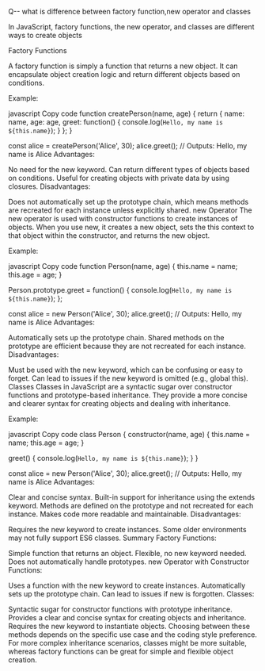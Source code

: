 Q-- what is difference between factory function,new operator and classes

In JavaScript, factory functions, the new operator, and classes are different ways to create objects

Factory Functions

A factory function is simply a function that returns a new object. It can encapsulate object creation logic and return different objects based on conditions.

Example:

javascript
Copy code
function createPerson(name, age) {
  return {
    name: name,
    age: age,
    greet: function() {
      console.log(`Hello, my name is ${this.name}`);
    }
  };
}

const alice = createPerson('Alice', 30);
alice.greet(); // Outputs: Hello, my name is Alice
Advantages:

No need for the new keyword.
Can return different types of objects based on conditions.
Useful for creating objects with private data by using closures.
Disadvantages:

Does not automatically set up the prototype chain, which means methods are recreated for each instance unless explicitly shared.
new Operator
The new operator is used with constructor functions to create instances of objects. When you use new, it creates a new object, sets the this context to that object within the constructor, and returns the new object.

Example:

javascript
Copy code
function Person(name, age) {
  this.name = name;
  this.age = age;
}

Person.prototype.greet = function() {
  console.log(`Hello, my name is ${this.name}`);
};

const alice = new Person('Alice', 30);
alice.greet(); // Outputs: Hello, my name is Alice
Advantages:

Automatically sets up the prototype chain.
Shared methods on the prototype are efficient because they are not recreated for each instance.
Disadvantages:

Must be used with the new keyword, which can be confusing or easy to forget.
Can lead to issues if the new keyword is omitted (e.g., global this).
Classes
Classes in JavaScript are a syntactic sugar over constructor functions and prototype-based inheritance. They provide a more concise and clearer syntax for creating objects and dealing with inheritance.

Example:

javascript
Copy code
class Person {
  constructor(name, age) {
    this.name = name;
    this.age = age;
  }

  greet() {
    console.log(`Hello, my name is ${this.name}`);
  }
}

const alice = new Person('Alice', 30);
alice.greet(); // Outputs: Hello, my name is Alice
Advantages:

Clear and concise syntax.
Built-in support for inheritance using the extends keyword.
Methods are defined on the prototype and not recreated for each instance.
Makes code more readable and maintainable.
Disadvantages:

Requires the new keyword to create instances.
Some older environments may not fully support ES6 classes.
Summary
Factory Functions:

Simple function that returns an object.
Flexible, no new keyword needed.
Does not automatically handle prototypes.
new Operator with Constructor Functions:

Uses a function with the new keyword to create instances.
Automatically sets up the prototype chain.
Can lead to issues if new is forgotten.
Classes:

Syntactic sugar for constructor functions with prototype inheritance.
Provides a clear and concise syntax for creating objects and inheritance.
Requires the new keyword to instantiate objects.
Choosing between these methods depends on the specific use case and the coding style preference. For more complex inheritance scenarios, classes might be more suitable, whereas factory functions can be great for simple and flexible object creation.